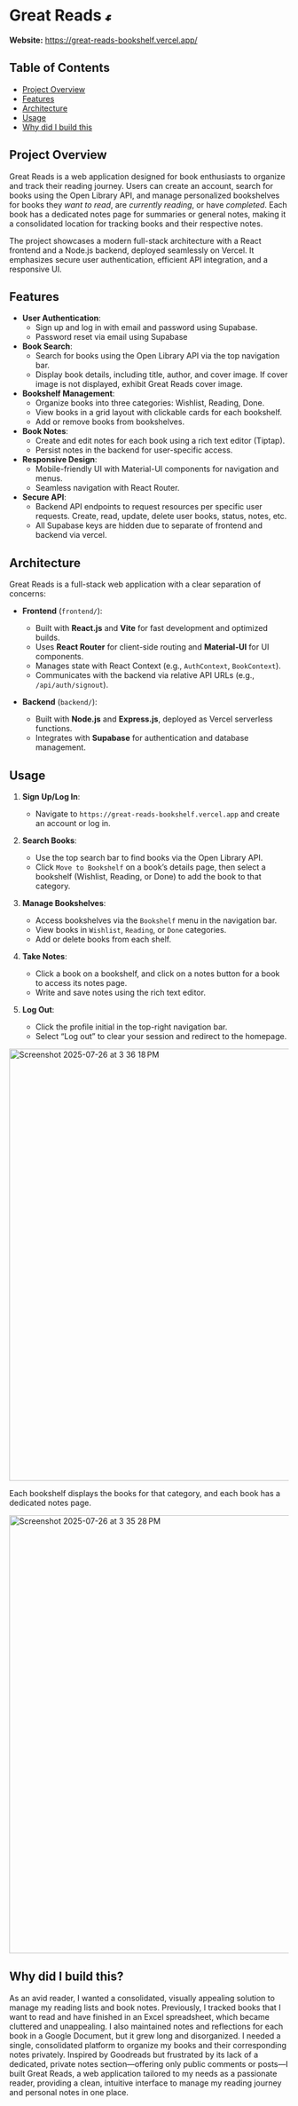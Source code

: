 # Great Reads <img width="16" height="16" alt="favicon" src="https://github.com/user-attachments/assets/88f14502-ae81-49aa-8f75-1dad1da0cd13" />

**Website:** https://great-reads-bookshelf.vercel.app/

## Table of Contents
- [Project Overview](#project-overview)
- [Features](#features)
- [Architecture](#architecture)
- [Usage](#usage)
- [Why did I build this](#Why_did_I_build_this)

## Project Overview

Great Reads is a web application designed for book enthusiasts to organize and track their reading journey. Users can create an account, search for books using the Open Library API, and manage personalized bookshelves for books they _want to read_, are _currently reading_, or have _completed_. Each book has a dedicated notes page for summaries or general notes, making it a consolidated location for tracking books and their respective notes.

The project showcases a modern full-stack architecture with a React frontend and a Node.js backend, deployed seamlessly on Vercel. It emphasizes secure user authentication, efficient API integration, and a responsive UI.

## Features

- **User Authentication**:
  - Sign up and log in with email and password using Supabase.
  - Password reset via email using Supabase
- **Book Search**:
  - Search for books using the Open Library API via the top navigation bar.
  - Display book details, including title, author, and cover image. If cover image is not displayed, exhibit Great Reads cover image.
- **Bookshelf Management**:
  - Organize books into three categories: Wishlist, Reading, Done.
  - View books in a grid layout with clickable cards for each bookshelf.
  - Add or remove books from bookshelves.
- **Book Notes**:
  - Create and edit notes for each book using a rich text editor (Tiptap).
  - Persist notes in the backend for user-specific access.
- **Responsive Design**:
  - Mobile-friendly UI with Material-UI components for navigation and menus.
  - Seamless navigation with React Router.
- **Secure API**:
  - Backend API endpoints to request resources per specific user requests. Create, read, update, delete user books, status, notes, etc.
  - All Supabase keys are hidden due to separate of frontend and backend via vercel.

## Architecture

Great Reads is a full-stack web application with a clear separation of concerns:

- **Frontend** (`frontend/`):
  - Built with **React.js** and **Vite** for fast development and optimized builds.
  - Uses **React Router** for client-side routing and **Material-UI** for UI components.
  - Manages state with React Context (e.g., `AuthContext`, `BookContext`).
  - Communicates with the backend via relative API URLs (e.g., `/api/auth/signout`).

- **Backend** (`backend/`):
  - Built with **Node.js** and **Express.js**, deployed as Vercel serverless functions.
  - Integrates with **Supabase** for authentication and database management.

## Usage

1. **Sign Up/Log In**:
   - Navigate to `https://great-reads-bookshelf.vercel.app` and create an account or log in.

2. **Search Books**:
   - Use the top search bar to find books via the Open Library API.
   - Click `Move to Bookshelf` on a book’s details page, then select a bookshelf (Wishlist, Reading, or Done) to add the book to that category.

3. **Manage Bookshelves**:
   - Access bookshelves via the `Bookshelf` menu in the navigation bar.
   - View books in `Wishlist`, `Reading`, or `Done` categories.
   - Add or delete books from each shelf.

4. **Take Notes**:
   - Click a book on a bookshelf, and click on a notes button for a book to access its notes page.
   - Write and save notes using the rich text editor.

5. **Log Out**:
   - Click the profile initial in the top-right navigation bar.
   - Select “Log out” to clear your session and redirect to the homepage.


<img width="1674" height="779" alt="Screenshot 2025-07-26 at 3 36 18 PM" src="https://github.com/user-attachments/assets/0713719b-5310-4b21-90b7-6c81bc3cce4e" />

Each bookshelf displays the books for that category, and each book has a dedicated notes page.

<img width="1655" height="790" alt="Screenshot 2025-07-26 at 3 35 28 PM" src="https://github.com/user-attachments/assets/5f96d076-b63c-4037-a550-1f76fede833e" />

## Why did I build this?
As an avid reader, I wanted a consolidated, visually appealing solution to manage my reading lists and book notes. Previously, I tracked books that I want to read and have finished in an Excel spreadsheet, which became cluttered and unappealing. I also maintained notes and reflections for each book in a Google Document, but it grew long and disorganized. I needed a single, consolidated platform to organize my books and their corresponding notes privately. Inspired by Goodreads but frustrated by its lack of a dedicated, private notes section—offering only public comments or posts—I built Great Reads, a web application tailored to my needs as a passionate reader, providing a clean, intuitive interface to manage my reading journey and personal notes in one place.
